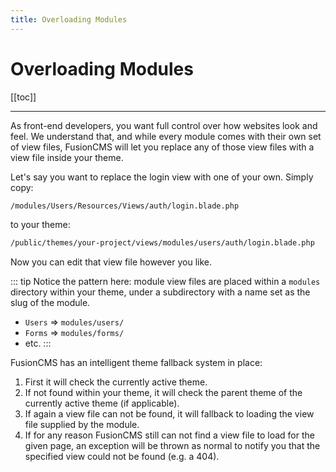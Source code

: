 ```yaml
---
title: Overloading Modules
---
```


# Overloading Modules

[[toc]]

---

As front-end developers, you want full control over how websites look and feel. We understand that, and while every module comes with their own set of view files, FusionCMS will let you replace any of those view files with a view file inside your theme.

Let's say you want to replace the login view with one of your own. Simply copy:

```txt
/modules/Users/Resources/Views/auth/login.blade.php
```

to your theme:

```txt
/public/themes/your-project/views/modules/users/auth/login.blade.php
```

Now you can edit that view file however you like.

::: tip
Notice the pattern here: module view files are placed within a `modules` directory within your theme, under a subdirectory with a name set as the slug of the module.

- `Users` => `modules/users/`
- `Forms` => `modules/forms/`
- etc.
:::

FusionCMS has an intelligent theme fallback system in place:

1. First it will check the currently active theme.
2. If not found within your theme, it will check the parent theme of the currently active theme (if applicable).
3. If again a view file can not be found, it will fallback to loading the view file supplied by the module.
4. If for any reason FusionCMS still can not find a view file to load for the given page, an exception will be thrown as normal to notify you that the specified view could not be found (e.g. a 404).
